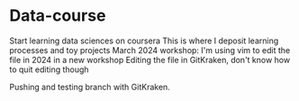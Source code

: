 # Data-course
Start learning data sciences on coursera
This is where I deposit learning processes and toy projects
March 2024 workshop:
I'm using vim to edit the file in 2024 in a new workshop
Editing the file in GitKraken, don't know how to quit editing though

Pushing and testing branch with GitKraken.